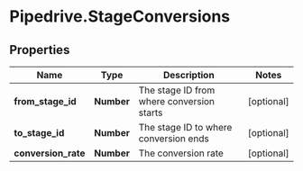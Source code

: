 # Pipedrive.StageConversions

## Properties

Name | Type | Description | Notes
------------ | ------------- | ------------- | -------------
**from_stage_id** | **Number** | The stage ID from where conversion starts | [optional] 
**to_stage_id** | **Number** | The stage ID to where conversion ends | [optional] 
**conversion_rate** | **Number** | The conversion rate | [optional] 


